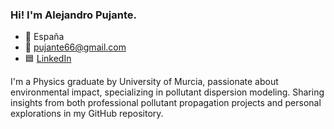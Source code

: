 ### Hi! I'm Alejandro Pujante.

- 📍 España 
- 📩 pujante66@gmail.com
- 🟦 [LinkedIn](https://www.linkedin.com/in/alejandro-pujante-p%C3%A9rez-a2778b230/)

I'm a Physics graduate by University of Murcia, passionate about environmental impact, specializing in pollutant dispersion modeling. Sharing insights from both professional pollutant propagation projects and personal explorations in my GitHub repository.
